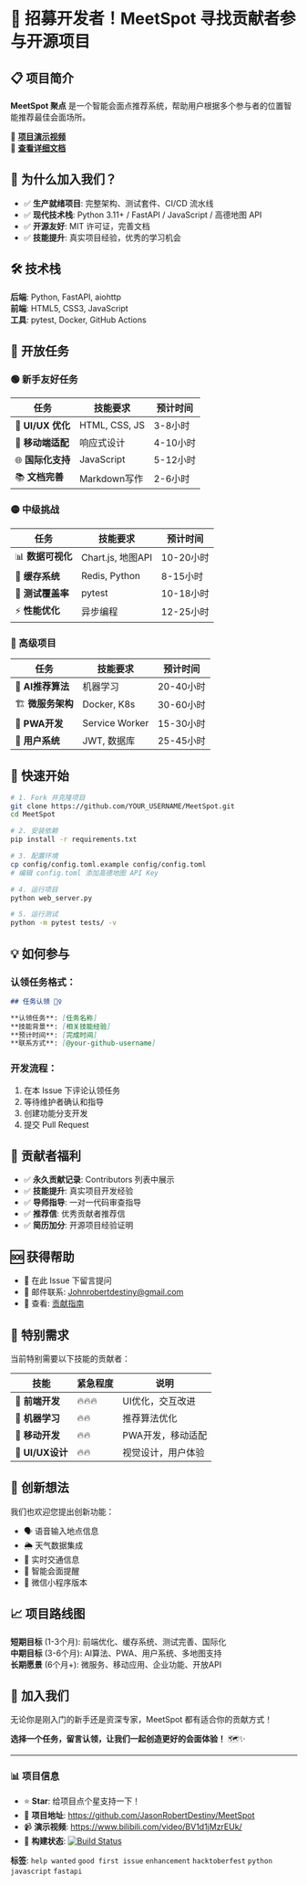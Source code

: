 # 🚀 招募开发者！MeetSpot 寻找贡献者参与开源项目

## 📋 项目简介

**MeetSpot 聚点** 是一个智能会面点推荐系统，帮助用户根据多个参与者的位置智能推荐最佳会面场所。

🎥 **[项目演示视频](https://www.bilibili.com/video/BV1d1jMzrEUk/)**  
📖 **[查看详细文档](https://github.com/JasonRobertDestiny/MeetSpot)**

## 🎯 为什么加入我们？

- ✅ **生产就绪项目**: 完整架构、测试套件、CI/CD 流水线
- ✅ **现代技术栈**: Python 3.11+ / FastAPI / JavaScript / 高德地图 API  
- ✅ **开源友好**: MIT 许可证，完善文档
- ✅ **技能提升**: 真实项目经验，优秀的学习机会

## 🛠️ 技术栈

**后端**: Python, FastAPI, aiohttp  
**前端**: HTML5, CSS3, JavaScript  
**工具**: pytest, Docker, GitHub Actions

## 📝 开放任务

### 🟢 新手友好任务

| 任务 | 技能要求 | 预计时间 |
|------|----------|----------|
| 🎨 **UI/UX 优化** | HTML, CSS, JS | 3-8小时 |
| 📱 **移动端适配** | 响应式设计 | 4-10小时 |
| 🌐 **国际化支持** | JavaScript | 5-12小时 |
| 📚 **文档完善** | Markdown写作 | 2-6小时 |

### 🟡 中级挑战

| 任务 | 技能要求 | 预计时间 |
|------|----------|----------|
| 📊 **数据可视化** | Chart.js, 地图API | 10-20小时 |
| 🔄 **缓存系统** | Redis, Python | 8-15小时 |
| 🧪 **测试覆盖率** | pytest | 10-18小时 |
| ⚡ **性能优化** | 异步编程 | 12-25小时 |

### 🔴 高级项目

| 任务 | 技能要求 | 预计时间 |
|------|----------|----------|
| 🤖 **AI推荐算法** | 机器学习 | 20-40小时 |
| 🏗️ **微服务架构** | Docker, K8s | 30-60小时 |
| 📱 **PWA开发** | Service Worker | 15-30小时 |
| 🔐 **用户系统** | JWT, 数据库 | 25-45小时 |

## 🚀 快速开始

```bash
# 1. Fork 并克隆项目
git clone https://github.com/YOUR_USERNAME/MeetSpot.git
cd MeetSpot

# 2. 安装依赖
pip install -r requirements.txt

# 3. 配置环境
cp config/config.toml.example config/config.toml
# 编辑 config.toml 添加高德地图 API Key

# 4. 运行项目
python web_server.py

# 5. 运行测试
python -m pytest tests/ -v
```

## 💡 如何参与

### 认领任务格式：

```markdown
## 任务认领 🙋‍♀️

**认领任务**: [任务名称]
**技能背景**: [相关技能经验]
**预计时间**: [完成时间]
**联系方式**: [@your-github-username]
```

### 开发流程：

1. 在本 Issue 下评论认领任务
2. 等待维护者确认和指导
3. 创建功能分支开发
4. 提交 Pull Request

## 🎁 贡献者福利

- ✅ **永久贡献记录**: Contributors 列表中展示
- ✅ **技能提升**: 真实项目开发经验
- ✅ **导师指导**: 一对一代码审查指导
- ✅ **推荐信**: 优秀贡献者推荐信
- ✅ **简历加分**: 开源项目经验证明

## 🆘 获得帮助

- 💬 在此 Issue 下留言提问
- 📧 邮件联系: [Johnrobertdestiny@gmail.com](mailto:Johnrobertdestiny@gmail.com)
- 📖 查看: [贡献指南](https://github.com/JasonRobertDestiny/MeetSpot/blob/main/CONTRIBUTING.md)

## 🌟 特别需求

当前特别需要以下技能的贡献者：

| 技能 | 紧急程度 | 说明 |
|------|----------|------|
| 🎨 **前端开发** | 🔥🔥🔥 | UI优化，交互改进 |
| 🤖 **机器学习** | 🔥🔥 | 推荐算法优化 |
| 📱 **移动开发** | 🔥🔥 | PWA开发，移动适配 |
| 🎨 **UI/UX设计** | 🔥🔥 | 视觉设计，用户体验 |

## 💭 创新想法

我们也欢迎您提出创新功能：

- 🗣️ 语音输入地点信息
- 🌦️ 天气数据集成  
- 🚗 实时交通信息
- 🔔 智能会面提醒
- 📱 微信小程序版本

## 📈 项目路线图

**短期目标** (1-3个月): 前端优化、缓存系统、测试完善、国际化  
**中期目标** (3-6个月): AI算法、PWA、用户系统、多地图支持  
**长期愿景** (6个月+): 微服务、移动应用、企业功能、开放API

## 🤝 加入我们

无论你是刚入门的新手还是资深专家，MeetSpot 都有适合你的贡献方式！

**选择一个任务，留言认领，让我们一起创造更好的会面体验！** 🗺️✨

---

### 📊 项目信息
- ⭐ **Star**: 给项目点个星支持一下！
- 🔗 **项目地址**: https://github.com/JasonRobertDestiny/MeetSpot
- 📹 **演示视频**: https://www.bilibili.com/video/BV1d1jMzrEUk/
- 🚀 **构建状态**: [![Build Status](https://github.com/JasonRobertDestiny/MeetSpot/actions/workflows/ci.yml/badge.svg)](https://github.com/JasonRobertDestiny/MeetSpot/actions)

**标签**: `help wanted` `good first issue` `enhancement` `hacktoberfest` `python` `javascript` `fastapi`
